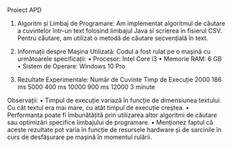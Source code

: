 Proiect APD

1.	Algoritm și Limbaj de Programare: 
Am implementat algoritmul de căutare a cuvintelor într-un text folosind limbajul Java si scrierea in fisierul CSV. Pentru căutare, am utilizat o metodă de căutare secvențială în text.

2. Informații despre Mașina Utilizată: Codul a fost rulat pe o mașină cu următoarele specificații:
•	Procesor: Intel Core i3 
•	Memorie RAM: 6 GB
•	Sistem de Operare: Windows 10 Pro

3. Rezultate Experimentale:
Număr de Cuvinte	Timp de Execuție
2000	            186 ms
5000	            400 ms
10000	            900 ms
12000	            3 minute

Observații:
•	Timpul de execuție variază în funcție de dimensiunea textului. Cu cât textul era mai mare, cu atât timpul de execuție creștea.
•	Performanța poate fi îmbunătățită prin utilizarea altor algoritmi de căutare sau optimizări specifice limbajului de programare.
•	Menționez faptul că aceste rezultate pot varia în funcție de resursele hardware și de sarcinile în curs de desfășurare pe mașină în momentul rulării.
